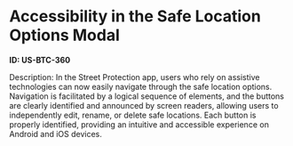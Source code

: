 # Accessibility in the Safe Location Options Modal

**ID: US-BTC-360**

Description: In the Street Protection app, users who rely on assistive technologies can now easily navigate through the safe location options. Navigation is facilitated by a logical sequence of elements, and the buttons are clearly identified and announced by screen readers, allowing users to independently edit, rename, or delete safe locations. Each button is properly identified, providing an intuitive and accessible experience on Android and iOS devices.